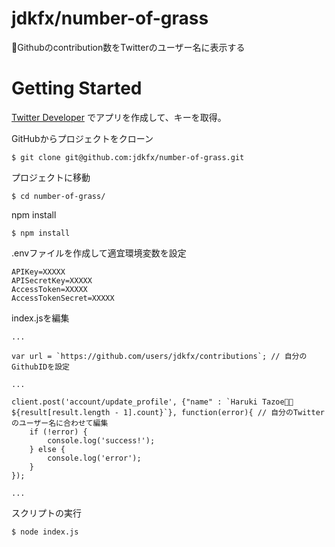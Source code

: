 # jdkfx/number-of-grass
🌱Githubのcontribution数をTwitterのユーザー名に表示する

# Getting Started
[Twitter Developer](https://developer.twitter.com/ja) でアプリを作成して、キーを取得。

GitHubからプロジェクトをクローン
```
$ git clone git@github.com:jdkfx/number-of-grass.git
```

プロジェクトに移動
```
$ cd number-of-grass/
```

npm install
```
$ npm install
```

.envファイルを作成して適宜環境変数を設定
```
APIKey=XXXXX
APISecretKey=XXXXX
AccessToken=XXXXX
AccessTokenSecret=XXXXX
```

index.jsを編集
```
...

var url = `https://github.com/users/jdkfx/contributions`; // 自分のGithubIDを設定

...

client.post('account/update_profile', {"name" : `Haruki Tazoe🍒🌱${result[result.length - 1].count}`}, function(error){ // 自分のTwitterのユーザー名に合わせて編集
    if (!error) {
        console.log('success!');
    } else {
        console.log('error');
    }
});

...

```

スクリプトの実行
```
$ node index.js
```